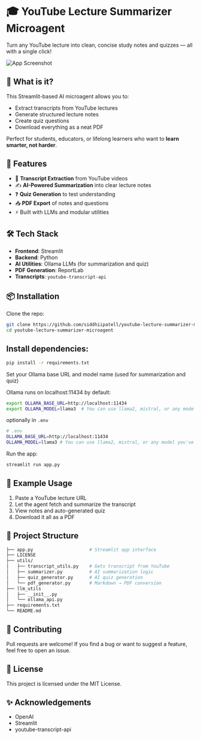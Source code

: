 # 🎓 YouTube Lecture Summarizer Microagent

Turn any YouTube lecture into clean, concise study notes and quizzes — all with a single click!

![App Screenshot](https://github.com/siddhiipatell/youtube-lecture-summarizer-microagent/raw/main/assets/demo.gif)

## 🧠 What is it?

This Streamlit-based AI microagent allows you to:
- Extract transcripts from YouTube lectures
- Generate structured lecture notes
- Create quiz questions
- Download everything as a neat PDF

Perfect for students, educators, or lifelong learners who want to **learn smarter, not harder**.

## 🚀 Features

- 📄 **Transcript Extraction** from YouTube videos
- ✍️ **AI-Powered Summarization** into clear lecture notes
- ❓ **Quiz Generation** to test understanding
- 📥 **PDF Export** of notes and questions
- ⚡️ Built with LLMs and modular utilities

## 🛠️ Tech Stack

- **Frontend**: Streamlit
- **Backend**: Python
- **AI Utilities**: Ollama LLMs (for summarization and quiz)
- **PDF Generation**: ReportLab
- **Transcripts**: `youtube-transcript-api`

## 📦 Installation

Clone the repo:

```bash
git clone https://github.com/siddhiipatell/youtube-lecture-summarizer-microagent.git
cd youtube-lecture-summarizer-microagent
```

## Install dependencies:

```bash
pip install -r requirements.txt
```

Set your Ollama base URL and model name (used for summarization and quiz)

Ollama runs on localhost:11434 by default:

```bash
export OLLAMA_BASE_URL=http://localhost:11434
export OLLAMA_MODEL=llama3  # You can use llama2, mistral, or any model you've pulled
```

optionally in ```.env```

```bash
# .env
OLLAMA_BASE_URL=http://localhost:11434
OLLAMA_MODEL=llama3 # You can use llama2, mistral, or any model you've pulled
```

Run the app:

```bash
streamlit run app.py
```

## 🧪 Example Usage
1. Paste a YouTube lecture URL
2. Let the agent fetch and summarize the transcript
3. View notes and auto-generated quiz
4. Download it all as a PDF

## 📁 Project Structure

```bash
├── app.py                     # Streamlit app interface
├── LICENSE
├── utils/
│   ├── transcript_utils.py    # Gets transcript from YouTube
│   ├── summarizer.py          # AI summarization logic
│   ├── quiz_generator.py      # AI quiz generation
│   └── pdf_generator.py       # Markdown → PDF conversion
├── llm_utils
│   ├── __init__.py
│   └── ollama_api.py
├── requirements.txt
└── README.md
```

## 🙌 Contributing
Pull requests are welcome! If you find a bug or want to suggest a feature, feel free to open an issue.

## 📄 License
This project is licensed under the MIT License.

## ✨ Acknowledgements
- OpenAI
- Streamlit
- youtube-transcript-api

